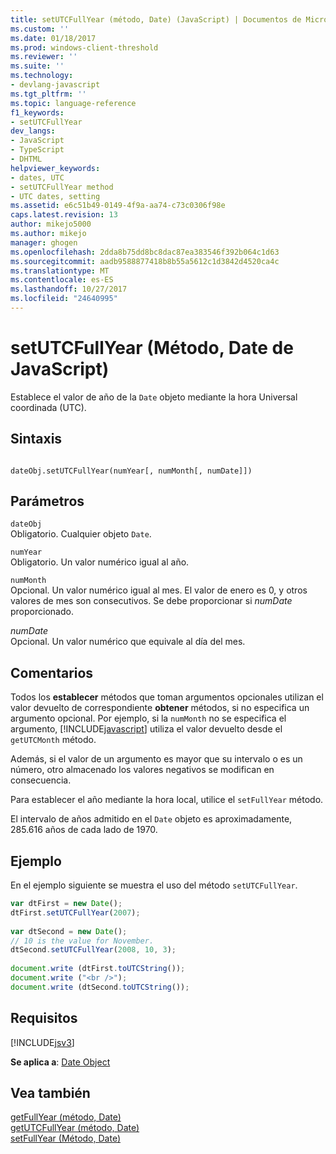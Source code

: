 ```yaml
---
title: setUTCFullYear (método, Date) (JavaScript) | Documentos de Microsoft
ms.custom: ''
ms.date: 01/18/2017
ms.prod: windows-client-threshold
ms.reviewer: ''
ms.suite: ''
ms.technology:
- devlang-javascript
ms.tgt_pltfrm: ''
ms.topic: language-reference
f1_keywords:
- setUTCFullYear
dev_langs:
- JavaScript
- TypeScript
- DHTML
helpviewer_keywords:
- dates, UTC
- setUTCFullYear method
- UTC dates, setting
ms.assetid: e6c51b49-0149-4f9a-aa74-c73c0306f98e
caps.latest.revision: 13
author: mikejo5000
ms.author: mikejo
manager: ghogen
ms.openlocfilehash: 2dda8b75dd8bc8dac87ea383546f392b064c1d63
ms.sourcegitcommit: aadb9588877418b8b55a5612c1d3842d4520ca4c
ms.translationtype: MT
ms.contentlocale: es-ES
ms.lasthandoff: 10/27/2017
ms.locfileid: "24640995"
---
```

# <a name="setutcfullyear-method-date-javascript"></a>setUTCFullYear (Método, Date de JavaScript)
Establece el valor de año de la `Date` objeto mediante la hora Universal coordinada (UTC).  
  
## <a name="syntax"></a>Sintaxis  
  
```  
  
dateObj.setUTCFullYear(numYear[, numMonth[, numDate]])   
```  
  
## <a name="parameters"></a>Parámetros  
 `dateObj`  
 Obligatorio. Cualquier objeto `Date`.  
  
 `numYear`  
 Obligatorio. Un valor numérico igual al año.  
  
 `numMonth`  
 Opcional. Un valor numérico igual al mes. El valor de enero es 0, y otros valores de mes son consecutivos. Se debe proporcionar si *numDate* proporcionado.  
  
 *numDate*  
 Opcional. Un valor numérico que equivale al día del mes.  
  
## <a name="remarks"></a>Comentarios  
 Todos los **establecer** métodos que toman argumentos opcionales utilizan el valor devuelto de correspondiente **obtener** métodos, si no especifica un argumento opcional. Por ejemplo, si la `numMonth` no se especifica el argumento, [!INCLUDE[javascript](../../javascript/includes/javascript-md.md)] utiliza el valor devuelto desde el `getUTCMonth` método.  
  
 Además, si el valor de un argumento es mayor que su intervalo o es un número, otro almacenado los valores negativos se modifican en consecuencia.  
  
 Para establecer el año mediante la hora local, utilice el `setFullYear` método.  
  
 El intervalo de años admitido en el `Date` objeto es aproximadamente, 285.616 años de cada lado de 1970.  
  
## <a name="example"></a>Ejemplo  
 En el ejemplo siguiente se muestra el uso del método `setUTCFullYear`.  
  
```JavaScript  
var dtFirst = new Date();  
dtFirst.setUTCFullYear(2007);  
  
var dtSecond = new Date();  
// 10 is the value for November.   
dtSecond.setUTCFullYear(2008, 10, 3);   
  
document.write (dtFirst.toUTCString());  
document.write ("<br />");  
document.write (dtSecond.toUTCString());  
```  
  
## <a name="requirements"></a>Requisitos  
 [!INCLUDE[jsv3](../../javascript/reference/includes/jsv3-md.md)]  
  
 **Se aplica a**: [Date Object](../../javascript/reference/date-object-javascript.md)  
  
## <a name="see-also"></a>Vea también  
 [getFullYear (método, Date)](../../javascript/reference/getfullyear-method-date-javascript.md)   
 [getUTCFullYear (método, Date)](../../javascript/reference/getutcfullyear-method-date-javascript.md)   
 [setFullYear (Método, Date)](../../javascript/reference/setfullyear-method-date-javascript.md)